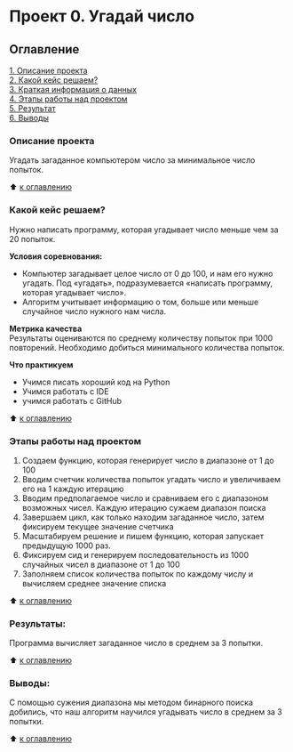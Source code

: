 # Проект 0. Угадай число

## Оглавление  
[1. Описание проекта](https://github.com/vanpakpro/SkillFactory-RepDS/tree/main/project_0/README.md#Описание-проекта)  
[2. Какой кейс решаем?](https://github.com/vanpakpro/SkillFactory-RepDS/tree/main/project_0/README.md#Какой-кейс-решаем)  
[3. Краткая информация о данных](https://github.com/vanpakpro/SkillFactory-RepDS/tree/main/project_0/README.md#Краткая-информация-о-данных)  
[4. Этапы работы над проектом](https://github.com/vanpakpro/SkillFactory-RepDS/tree/main/project_0/README.md#Этапы-работы-над-проектом)  
[5. Результат](https://github.com/vanpakpro/SkillFactory-RepDS/tree/main/project_0/README.md#Результат)    
[6. Выводы](https://github.com/vanpakpro/SkillFactory-RepDS/tree/main/project_0/README.md#Выводы) 

### Описание проекта    
Угадать загаданное компьютером число за минимальное число попыток.

:arrow_up: [к оглавлению](https://github.com/vanpakpro/SkillFactory-RepDS/tree/main/project_0/README.md#Описание-проекта_)



### Какой кейс решаем?    
Нужно написать программу, которая угадывает число меньше чем за 20 попыток.

**Условия соревнования:**  
- Компьютер загадывает целое число от 0 до 100, и нам его нужно угадать. Под «угадать», подразумевается «написать программу, которая угадывает число».
- Алгоритм учитывает информацию о том, больше или меньше случайное число нужного нам числа.

**Метрика качества**     
Результаты оцениваются по среднему количеству попыток при 1000 повторений. Необходимо добиться минимального количества попыток.

**Что практикуем**     
- Учимся писать хороший код на Python
- Учимся работать с IDE
- учимся работать с GitHub

:arrow_up: [к оглавлению](https://github.com/vanpakpro/SkillFactory-RepDS/tree/main/project_0/README.md#Оглавление)

### Этапы работы над проектом  
1. Создаем функцию, которая генерирует число в диапазоне от 1 до 100
2. Вводим счетчик количества попыток угадать число и увеличиваем его на 1 каждую итерацию
3. Вводим предполагаемое число и сравниваем его с диапазоном возможных чисел. Каждую итерацию сужаем диапазон поиска
4. Завершаем цикл, как только находим загаданное число, затем фиксируем текущее значение счетчика
5. Масштабируем решение и пишем функцию, которая запускает предыдущую 1000 раз.
6. Фиксируем сид и генерируем последовательность из 1000 случайных чисел в диапазоне от 1 до 100
7. Заполняем список количества попыток по каждому числу и вычисляем среднее значение списка

:arrow_up: [к оглавлению](https://github.com/vanpakpro/SkillFactory-RepDS/tree/main/project_0/README.md#Оглавление)


### Результаты:  
Программа вычисляет загаданное число в среднем за 3 попытки.

:arrow_up: [к оглавлению](https://github.com/vanpakpro/SkillFactory-RepDS/tree/main/project_0/README.md#Оглавление)


### Выводы:  
С помощью сужения диапазона мы методом бинарного поиска добились, что наш алгоритм научился угадывать число в среднем за 3 попытки.

:arrow_up: [к оглавлению](https://github.com/vanpakpro/SkillFactory-RepDS/tree/main/project_0/README.md#Оглавление)

